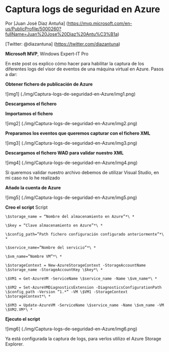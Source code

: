 <properties
	pageTitle="Captura logs de seguridad en Azure"
	description="Habilitar la captura de logs del visor de eventos de una máquina virtual en Azure"
	services="cloud"
	documentationCenter=""
	authors="andygonusa"
	manager=""
	editor="andygonusa"/>

<tags
	ms.service="cloud"
	ms.workload="identity"
	ms.tgt_pltfrm="na"
	ms.devlang="na"
	ms.topic="how-to-article"
	ms.date="05/13/2016"
	ms.author="andygonusa"/>

# Captura logs de seguridad en Azure

Por [Juan José Diaz Antuña] (https://mvp.microsoft.com/en-us/PublicProfile/5000260?fullName=Juan%20Jose%20Diaz%20Antu%C3%B1a)

[Twitter: @diazantuna] (https://twitter.com/diazantuna) 

**Microsoft MVP**, Windows Expert-IT Pro



En este post os explico cómo hacer para habilitar la captura de los diferentes logs del visor de eventos de una máquina virtual en Azure. Pasos a dar:

**Obtener fichero de publicación de Azure**

![img1] (./img/Captura-logs-de-seguridad-en-Azure/img1.png)


**Descargamos el fichero**

**Importamos el fichero**

![img2] (./img/Captura-logs-de-seguridad-en-Azure/img2.png)

**Preparamos los eventos que queremos capturar con el fichero XML**

![img3] (./img/Captura-logs-de-seguridad-en-Azure/img3.png)

**Descargamos el fichero WAD para validar nuestro XML**

![img4] (./img/Captura-logs-de-seguridad-en-Azure/img4.png)

Si queremos validar nuestro archivo debemos de utilizar Visual Studio, en mi caso no lo he realizado

**Añado la cuenta de Azure**

![img5] (./img/Captura-logs-de-seguridad-en-Azure/img5.png)

**Creo el script**
Script

````
\$storage_name = “Nombre del almacenamiento en Azure”*\ *

\$key = “Clave almacenamiento en Azure”*\ *

\$config_path=”Path fichero configuración configurado anteriormente”*\ *

\$service_name=”Nombre del servicio”*\ *

\$vm_name=”Nombre VM”*\ *

\$storageContext = New-AzureStorageContext -StorageAccountName \$storage_name -StorageAccountKey \$key*\ *

\$VM1 = Get-AzureVM -ServiceName \$service_name -Name \$vm_name*\ *

\$VM2 = Set-AzureVMDiagnosticsExtension -DiagnosticsConfigurationPath \$config_path -Version “1.*” -VM \$VM1 -StorageContext \$storageContext*\ *
````

````
\$VM3 = Update-AzureVM -ServiceName \$service_name -Name \$vm_name -VM \$VM2.VM*\ * 
````


**Ejecuto el script**

![img6] (./img/Captura-logs-de-seguridad-en-Azure/img6.png)

Ya está configurada la captura de logs, para verlos utilizo el Azure Storage Explorer.
